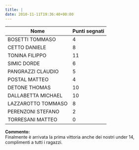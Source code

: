 ```yaml
---
title: |
date: 2010-11-11T19:36:40+00:00
---
```

| **Nome** | **Punti segnati** |
| -------- | ----------------- |
| BOSETTI TOMMASO | 4 |
| CETTO DANIELE | 8 |
| TONINA FILIPPO | 11 |
| SIMIC DORDE | 6 |
| PANGRAZZI CLAUDIO | 5 |
| POSTAL MATTEO | 4 |
| DETONE THOMAS | 10 |
| DALLABETTA MICHAEL | 10 |
| LAZZAROTTO TOMMASO | 8 |
| PERENZONI STEFANO | 2 |
| TORRESANI MATTEO | 0 |

**Commento:**  
Finalmente è arrivata la prima vittoria anche dei nostri under 14, complimenti a tutti i ragazzi.
